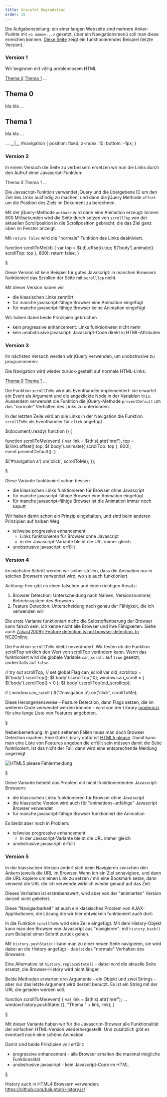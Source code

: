 ```yaml
---
title: Graceful Degradation
order: 15
---
```


Die Aufgabenstellung: ein einer langen Webseite sind mehrere Anker-Punkte
mit `<a name=...>` gesetzt, über ein Navigationsmenü soll man diese erreichen
können.  [Diese Seite](http://brigitte-jellinek.at) zeigt ein funktionierendes
Beispiel (letzte Version).

### Version 1

Wir beginnen mit völlig problemlosem HTML

<htmlcode caption="webseite mit Anker-Punkten, fixe Navigation">
<div id="navigation">
  <a href="#s0">Thema 0</a> 
  <a href="#s1">Thema 1</a> 
  ...
</div>  
<section id="s0">
  <h2>Thema 0</h1> 
  <p>bla bla ...</p>
</section>
<section id="s1">
  <h2>Thema 1</h1> 
  <p>bla bla ...</p>
</section>
...
__|__
#navigation {
  position: fixed;
  z-index: 10;
  bottom: -1px;
}









</htmlcode>

### Version 2

In einem Versuch die Seite zu verbessern ersetzen wir nun die 
Links durch den Aufruf einer Javascript-Funktion:

<htmlcode caption="Version 2">
<div id="navigation">
  <a onClick="scrollToMe('#s0')">Thema 0</a> 
  <a onClick="scrollToMe('#s1')">Thema 1</a> 
  ...
</div>    
</htmlcode>

Die Javsacript-Funktion verwendet jQuery und die übergebene
ID um den Ziel des Links ausfindig zu machen, und dann die
jQuery Methode `offset` um die Position des Ziels im Dokument
zu berechnen.  

Mit der jQuery-Methode `animate` wird dann eine Animation erzeugt:
binnen 800 Millisekunden wird die Seite durch setzen von `scrollTop`
von der aktuellen Scrollposition in die Scrollposition gebracht, 
die das Ziel ganz oben im Fenster anzeigt.

Mit `return false` wird die "normale" Funktion des Links deaktiviert.

<javascript caption="Javascript für Version 1">
function scrollToMe(id) {
  var top  = $(id).offset().top;
  $('body').animate({ scrollTop: top }, 800);
  return false;
}
</javascript>

§

Diese Version ist kein Beispiel für gutes Javascript:
in manchen Browsern funktioniert das Scrollen der Seite mit `scrollTop` nicht.

Mit dieser Version haben wir

* die klassischen Links zerstört
* für manche javascript-fähige Browser eine Animation eingefügt
* für manche javascript-fähige Browser keine Animation eingefügt

Wir haben dabei beide Prinzipien gebrochen

* kein progressive enhancement: Links funktionieren nicht mehr
* kein unobstrusive javascript: Javascript-Code direkt in HTML-Attributen

### Version 3

Im nächsten Versuch werden wir jQuery verwenden, um unobstrusive zu 
programmieren:

Die Navigation wird wieder zurück-gestellt auf normale HTML-Links:

<htmlcode caption="Version 3">
<div id="navigation">
  <a href="#s0">Thema 0</a>
  <a href="#s1">Thema 1</a>
  ...
</div>
</htmlcode>

Die Funktion `scrollToMe` wird als Eventhandler implementiert:
sie erwartet ein Event als Argument und die angeklickte Node
in der Variablen `this`.  Ausserdem verwendet die Funktion
die jQuery-Methode `preventDefault` um das "normale" Verhalten
des Links zu unterbinden.

In der letzten Zeile wird an alle Links in der Navigation
die Funktion `scrollToMe` als Eventhandler für `click` angefügt.

<javascript caption="Version 3">
$(document).ready( function () {

  function scrollToMe(event) {
    var link = $(this).attr('href'),
        top  = $(link).offset().top;
    $('body').animate({
      scrollTop: top
    }, 800);
    event.preventDefault();
  }

  $('#navigation a').on('click', scrollToMe);
});
</javascript>

§

Diese Variante funktioniert schon besser:

* die klassischen Links funktionieren für Browser ohne Javascript
* für manche javascript-fähige Browser eine Animation eingefügt
* für manche javascript-fähige Browser ist die Animation immer noch kaputt

Wir haben damit schon ein Prinzip eingehalten, und sind
beim anderen Prinzipien auf halben Weg

* teilweise progressive enhancement: 
  * Links funktionieren für Browser ohne Javascript
  * in der Javascript-Variante bleibt die URL immer gleich
* unobstrusive javascript: erfüllt



### Version 4

Im nächsten Schritt werden wir sicher stellen, dass die Animation
nur in solchen Browsern verwendet wird, wo sie auch funktioniert.

Achtung: hier gibt es einen falschen und einen richtigen Ansatz:

1. Browser Detection: Unterscheidung nach Namen, Versionsnummer, Betriebssystem des Browsers 
2. Feature Detection: Unterscheidung nach genau der Fähigkeit, die ich verwenden will

Die erste Variante funktioniert nicht: die Selbstoffenbarung der Browser
kann falsch sein, ich kenne nicht alle Browser und ihre Fähigkeiten.
Siehe auch
[Zakas(2009): Feature detection is not browser detection. In NCZOnline.](http://www.nczonline.net/blog/2009/12/29/feature-detection-is-not-browser-detection/)


Die Funktion `scrollToMe` bleibt unverändert.
Wir testen ob die Funktion scrollTop wirklich den Wert
von scrollTop verändern kann. Wenn das funktioniert wird
die globale Variable `can_scroll` auf `true` gesetzt, 
andernfalls auf `false`.

<javascript caption="Version 4">
// try out scrollTop,
// set global Flag can_scroll
var old_scrolltop = $('body').scrollTop();
$('body').scrollTop(10);
window.can_scroll = ( $('body').scrollTop() > 0 );
$('body').scrollTop(old_scrolltop);

if ( window.can_scroll ) $('#navigation a').on('click', scrollToMe);
</javascript>

Diese Herangehensweise - Feature Detection, dann Flags setzen,
die im weiteren Code verwendet werden können - wird von der Library
[modernizr](http://modernizr.com/) für eine lange Liste von Features
angeboten.

§

Nebenbemerkung: In ganz seltenen Fällen muss man doch Browser Detection machen.
Eine Gute Library dafür ist [HTML5 please](http://api.html5please.com/).
Damit kann man eine Liste von Features angeben die erfüllt sein
müssen damit die Seite funktioniert.  Ist das nicht der Fall, dann
wird eine entsprechende Meldung angezeigt

![HTML5 please Fehlermeldung](/images/html5please.png)

§

Diese Variante behebt das Problem mit nicht-funktionierenden
Javascript-Browsern:

* die klassischen Links funktionieren für Browser ohne Javascript
* die klassische Version wird auch für "animations-unfähige" Javascript Browser verwendet
* für manche javascript-fähige Browser funktioniert die Animation

Es bleibt aber noch in Problem:

* teilweise progressive enhancement: 
  * in der Javascript-Variante bleibt die URL immer gleich
* unobstrusive javascript: erfüllt



### Version 5

In der klassischen Version ändert sich beim Navigieren zwischen den
Ankern jeweils die URL im Browser.  Wenn ich ein Ziel annavigiere,
und dann die URL kopiere um einen Link zu setzen / mir eine Bookmark setze,
dann verweist die URL die ich verwende wirklich wieder genauf auf das Ziel.

Dieses Verhalten ist erstrebenswert, wird aber von der "animierten" Version
derzeit nicht geliefert.

Diese "Navigierbarkeit" ist auch ein klassisches Problem von AJAX-Applikationen,
die Lösung die wir hier entwickeln funktioniert auch dort:

In die Funktion `scrollToMe` wird eine Zeile eingefügt.
Mit dem History-Objekt kann man den Browser von Javascript aus "navigieren":
mit `history.back()` zum Beispiel einen Schritt zurück gehen.

Mit `history.pushState()` kann man zu einer neuen Seite navigieren,
sie wird dabei an die History angefügt - das ist das "normale" Verhalten
des Browsers.

Eine Alternative ist `history.replaceState()` - dabei wird die aktuelle Seite
ersetzt, die Browser-History wird nicht länger.  

Beide Methoden erwarten drei Argumente - ein Objekt und zwei Strings - 
aber nur das letzte Argument wird derzeit benutzt. Es ist ein String mit der
URL die geladen werden soll.

<javascript caption="Version 4">
function scrollToMe(event) {
  var link = $(this).attr('href');
  ...
  window.history.pushState( {}, "Thema " + link, link);
}
</javascript>

§

Mit dieser Variante haben wir  für die Javascript-Browser
alle Funktionalität der einfachen HTML-Version wiederhergestellt.
Und zusätzlich gibt es eventuell noch eine schöne Animation.

Damit sind beide Prinzipien voll erfüllt:

* progressive enhancement - alle Browser erhalten die maximal mögliche Funktionalität
* unobstrusive javascript - kein Javascript-Code im HTML


§

History auch in HTML4 Browsern verwenden:
https://github.com/balupton/History.js/
